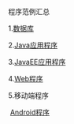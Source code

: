 程序范例汇总


1.[数据库](Database)

2.[Java应用程序](JavaApp)

3.[JavaEE应用程序](JavaWebApp)

4.[Web程序](WebApp)

5.移动端程序

​	[Android程序](MobileApp/Android)